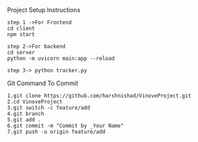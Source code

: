 Project Setup Instructions
```
step 1 ->For Frontend
cd client
npm start

step 2->For backend
cd server
python -m uvicorn main:app --reload

step 3-> python tracker.py

```
Git Command To Commit
```
1.git clone https://github.com/harshnishad/VinoveProject.git
2.cd VinoveProject
3.git switch -c feature/add
4.git branch
5.git add .
6.git commit -m "Commit by _Your Name"
7.git push -u origin feature/add
```




